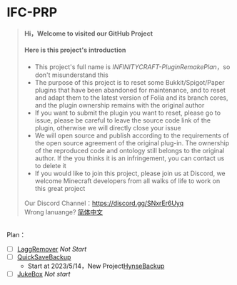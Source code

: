 # IFC-PRP
> #### Hi，Welcome to visited our GitHub Project
> #### Here is this project's introduction
>
> - This project's full name is *INFINITYCRAFT-PluginRemakePlan*，so don't misunderstand this
> - The purpose of this project is to reset some Bukkit/Spigot/Paper plugins that have been abandoned for maintenance, and to reset and adapt them to the latest version of Folia and its branch cores, and the plugin ownership remains with the original author
> - If you want to submit the plugin you want to reset, please go to issue, please be careful to leave the source code link of the plugin, otherwise we will directly close your issue
> - We will open source and publish according to the requirements of the open source agreement of the original plug-in. The ownership of the reproduced code and ontology still belongs to the original author. If the you thinks it is an infringement, you can contact us to delete it
> - If you would like to join this project, please join us at Discord, we welcome Minecraft developers from all walks of life to work on this great project
>
>  Our Discord Channel：https://discord.gg/SNxrEr6Uyq<br>
>  Wrong lanuange? [简体中文](https://github.com/xiaoyueyoqwq/IFC-PRP/blob/main/README.md)<br>
<br>
Plan：  

- [ ] [LaggRemover](https://www.spigotmc.org/resources/laggremover.6149/) *Not Start*
- [ ] [QuickSaveBackup](https://github.com/rockyhawk64/QuickSaveBackups)
  - Start at 2023/5/14，New Project[HynseBackup](https://github.com/MidnightTale/HynseBackup)
- [ ] [JukeBox](https://github.com/SkytAsul/JukeBox/issues/46#issuecomment-1537447821) *Not start*
